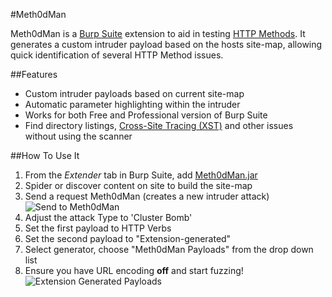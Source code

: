 #Meth0dMan

Meth0dMan is a [Burp Suite](http://www.portswigger.net/burp/) extension to aid in testing [HTTP Methods](https://www.owasp.org/index.php/Test_HTTP_Methods_(OTG-CONFIG-006)). It generates a custom intruder payload based on the hosts site-map, allowing quick identification of several HTTP Method issues. 

##Features

* Custom intruder payloads based on current site-map
* Automatic parameter highlighting within the intruder
* Works for both Free and Professional version of Burp Suite
* Find directory listings, [Cross-Site Tracing (XST)](https://www.owasp.org/index.php/Cross_Site_Tracing) and other issues without using the scanner

##How To Use It

1. From the _Extender_ tab in Burp Suite, add [Meth0dMan.jar](https://github.com/AOCorsaire/Meth0dMan/releases) 
2. Spider or discover content on site to build the site-map
3. Send a request Meth0dMan (creates a new intruder attack)
![Send to Meth0dMan](http://i.imgur.com/zdpQnwA.png)
4. Adjust the attack Type to 'Cluster Bomb'
5. Set the first payload to HTTP Verbs
6. Set the second payload to "Extension-generated"
7. Select generator, choose "Meth0dMan Payloads" from the drop down list
8. Ensure you have URL encoding **off** and start fuzzing!  
![Extension Generated Payloads](http://i.imgur.com/wchdCKV.png)
